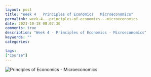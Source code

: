 ```yaml
---
layout: post
title: "Week 4   Principles of Economics   Microeconomics"
permalink: week-4---principles-of-economics---microeconomics
date: 2021-10-18 08:07:30
comments: true
description: "Week 4 - Principles of Economics - Microeconomics"
keywords: ""
categories:

tags:
["course"]
---
```

![Principles of Economics - Microeconomics](/images/microeconomics-course.png)
